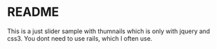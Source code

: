 # README

This is a just slider sample with thumnails which is only with jquery and css3.
You dont need to use rails, which I often use.
